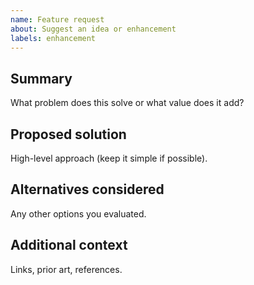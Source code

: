 ```yaml
---
name: Feature request
about: Suggest an idea or enhancement
labels: enhancement
---
```


## Summary
What problem does this solve or what value does it add?

## Proposed solution
High-level approach (keep it simple if possible).

## Alternatives considered
Any other options you evaluated.

## Additional context
Links, prior art, references.
